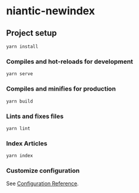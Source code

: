 # niantic-newindex

## Project setup
```
yarn install
```

### Compiles and hot-reloads for development
```
yarn serve
```

### Compiles and minifies for production
```
yarn build
```

### Lints and fixes files
```
yarn lint
```

### Index Articles
```
yarn index
```

### Customize configuration
See [Configuration Reference](https://cli.vuejs.org/config/).
